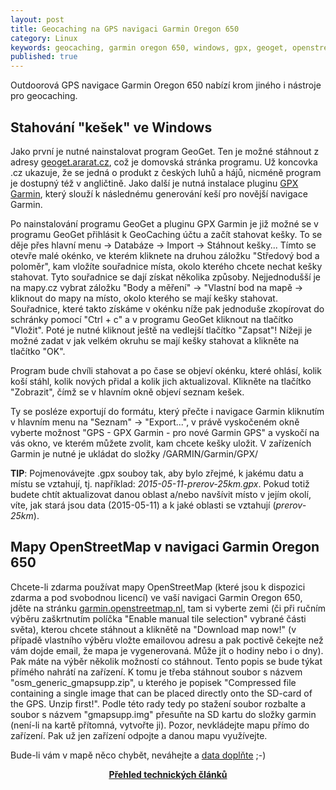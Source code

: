 ```yaml
---
layout: post
title: Geocaching na GPS navigaci Garmin Oregon 650
category: Linux
keywords: geocaching, garmin oregon 650, windows, gpx, geoget, openstreetmap
published: true
---
```


Outdoorová GPS navigace Garmin Oregon 650 nabízí krom jiného i nástroje pro geocaching.

## Stahování "kešek" ve Windows

Jako první je nutné nainstalovat program GeoGet. Ten je možné stáhnout z adresy [geoget.ararat.cz](http://geoget.ararat.cz/doku.php), což je domovská stránka programu. Už koncovka .cz ukazuje, že se jedná o produkt z českých luhů a hájů, nicméně program je dostupný též v angličtině. Jako další je nutná instalace pluginu [GPX Garmin](http://geoget.ararat.cz/doku.php/user:skript:gpxgarmin), který slouží k následnému generování keší pro novější navigace Garmin.

Po nainstalování programu GeoGet a pluginu GPX Garmin je již možné se v programu GeoGet přihlásit k GeoCaching účtu a začít stahovat kešky. To se děje přes hlavní menu -> Databáze -> Import -> Stáhnout kešky... Tímto se otevře malé okénko, ve kterém kliknete na druhou záložku "Středový bod a poloměr", kam vložíte souřadnice místa, okolo kterého chcete nechat kešky stahovat. Tyto souřadnice se dají získat několika způsoby. Nejjednodušší je na mapy.cz vybrat záložku "Body a měření" -> "Vlastní bod na mapě -> kliknout do mapy na místo, okolo kterého se mají kešky stahovat. Souřadnice, které takto získáme v okénku níže pak jednoduše zkopírovat do schránky pomocí "Ctrl + c" a v programu GeoGet kliknout na tlačítko "Vložit". Poté je nutné kliknout ještě na vedlejší tlačítko "Zapsat"! Nížeji je možné zadat v jak velkém okruhu se mají kešky stahovat a klikněte na tlačítko "OK".

Program bude chvíli stahovat a po čase se objeví okénku, které ohlásí, kolik koší stáhl, kolik nových přidal a kolik jich aktualizoval. Klikněte na tlačítko "Zobrazit", čímž se v hlavním okně objeví seznam kešek.

Ty se posléze exportují do formátu, který přečte i navigace Garmin kliknutím v hlavním menu na "Seznam" -> "Export...", v právě vyskočeném okně vyberte možnost "GPS - GPX Garmin - pro nové Garmin GPS" a vyskočí na vás okno, ve kterém můžete zvolit, kam chcete kešky uložit. V zařízeních Garmin je nutné je ukládat do složky /GARMIN/Garmin/GPX/


**TIP**: Pojmenovávejte .gpx souboy tak, aby bylo zřejmé, k jakému datu a místu se vztahují, tj. například: *2015-05-11-prerov-25km.gpx*. Pokud totiž budete chtít aktualizovat danou oblast a/nebo navšívit místo v jejím okolí, víte, jak stará jsou data (2015-05-11) a k jaké oblasti se vztahují (*prerov-25km*).

## Mapy OpenStreetMap v navigaci Garmin Oregon 650

Chcete-li zdarma používat mapy OpenStreetMap (které jsou k dispozici zdarma a pod svobodnou licencí) ve vaší navigaci Garmin Oregon 650, jděte na stránku [garmin.openstreetmap.nl](http://garmin.openstreetmap.nl/), tam si vyberte zemi (či při ručním výběru zaškrtnutím políčka "Enable manual tile selection" vybrané části světa), kterou chcete stáhnout a kliknětě na "Download map now!" (v případě vlastního výběru vložte emailovou adresu a pak poctivě čekejte než vám dojde email, že mapa je vygenerovaná. Může jít o hodiny nebo i o dny). Pak máte na výběr několik možností co stáhnout. Tento popis se bude týkat přímého nahrátí na zařízení. K tomu je třeba stáhnout soubor s názvem "osm_generic_gmapsupp.zip", u kterého je popisek "Compressed file containing a single image that can be placed directly onto the SD-card of the GPS. Unzip first!". Podle této rady tedy po stažení soubor rozbalte a soubor s názvem "gmapsupp.img" přesuňte na SD kartu do složky garmin (není-li na kartě přítomná, vytvořte ji). Pozor, nevkládejte mapu přímo do zařízení. Pak už jen zařízení odpojte a danou mapu využívejte.

Bude-li vám v mapě něco chybět, neváhejte a [data doplňte](https://wiki.openstreetmap.org/wiki/Cs:Beginners%27_guide) ;-)

<center><b><a href="../">Přehled technických článků</a></b></center>
